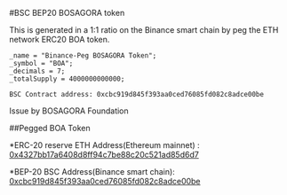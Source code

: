 #BSC BEP20 BOSAGORA token

This is generated in a 1:1 ratio on the Binance smart chain by peg the ETH network ERC20 BOA token.

    _name = "Binance-Peg BOSAGORA Token";
    _symbol = "BOA";
    _decimals = 7;
    _totalSupply = 4000000000000;

`BSC Contract address: 0xcbc919d845f393aa0ced76085fd082c8adce00be`

Issue by BOSAGORA Foundation

##Pegged BOA Token

*ERC-20 reserve ETH Address(Ethereum mainnet) : [0x4327bb17a6408d8ff94c7be88c20c521ad85d6d7](https://etherscan.io/token/0x746dda2ea243400d5a63e0700f190ab79f06489e?a=0x4327bb17a6408d8ff94c7be88c20c521ad85d6d7)

*BEP-20 BSC Address(Binance smart chain): [0xcbc919d845f393aa0ced76085fd082c8adce00be](https://bscscan.com/token/0xcbc919d845f393aa0ced76085fd082c8adce00be)
